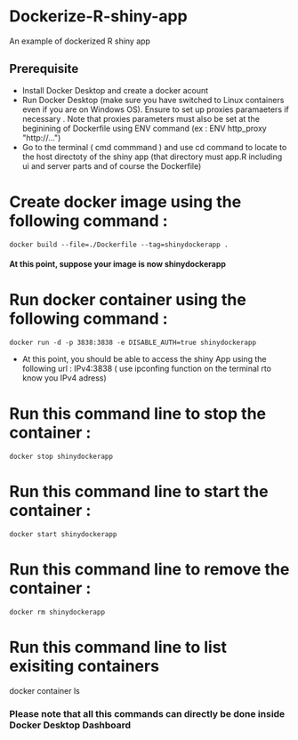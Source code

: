 # Dockerize-R-shiny-app
An example of dockerized R shiny app

## Prerequisite 
- Install Docker Desktop and create a docker acount 
- Run Docker Desktop (make sure you have switched to Linux containers even if you are on Windows OS). Ensure to set up proxies paramaeters if necessary . Note that proxies parameters must also be set at the beginining of Dockerfile using ENV command (ex : ENV http_proxy "http://...")
- Go to the terminal ( cmd commmand ) and use cd command to locate to the host directoty of the shiny app (that directory must  app.R including ui and server parts and of course the Dockerfile)


# Create docker image using the following command :
	docker build --file=./Dockerfile --tag=shinydockerapp .


#### At this point, suppose your image is now shinydockerapp 

# Run docker container using the following command :
	docker run -d -p 3838:3838 -e DISABLE_AUTH=true shinydockerapp 
	
- At this point, you should be able to access the shiny App using the following url : IPv4:3838 ( use ipconfing function on the terminal rto know you IPv4 adress)

# Run this command line to stop the container :
	docker stop shinydockerapp

# Run this command line to start the container :
	docker start shinydockerapp


# Run this command line to remove the container :
	docker rm shinydockerapp

# Run this command line to list exisiting containers
  docker container ls 


### Please note that all this commands can directly be done inside Docker Desktop Dashboard
